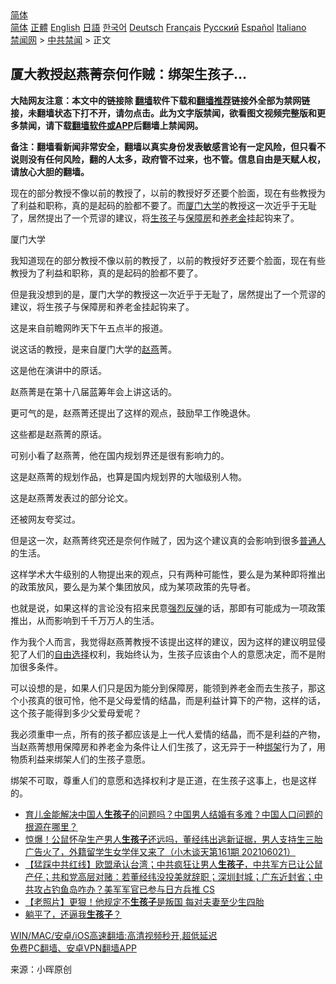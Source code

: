  <!-- 面包屑导航 --> <div class="breadcrumb"><!-- GTranslate: https://gtranslate.io/ -->  <div class="switcher notranslate">  <div class="selected">  <a href="#" onclick="return false;"> 简体</a>  </div>  <div class="option">  <a href="https://www.bannedbook.org" onclick="doGTranslate('zh-CN|zh-CN');jQuery('div.switcher div.selected a').html(jQuery(this).html());return false;" title="简体中文" class="nturl selected"> 简体</a>  <a href="https://www.bannedbook.org/zh-tw/" onclick="doGTranslate('zh-CN|zh-TW');jQuery('div.switcher div.selected a').html(jQuery(this).html());return false;" title="繁體中文" class="nturl"> 正體</a>  <a href="https://www.bannedbook.org/en/" onclick="doGTranslate('zh-CN|en');jQuery('div.switcher div.selected a').html(jQuery(this).html());return false;" title="English" class="nturl"> English</a>  <a href="https://www.bannedbook.org/ja/" onclick="doGTranslate('zh-CN|ja');jQuery('div.switcher div.selected a').html(jQuery(this).html());return false;" title="日本語" class="nturl"> 日語</a>  <a href="https://www.bannedbook.org/ko/" onclick="doGTranslate('zh-CN|ko');jQuery('div.switcher div.selected a').html(jQuery(this).html());return false;" title="한국어" class="nturl"> 한국어</a>  <a href="https://www.bannedbook.org/de/" onclick="doGTranslate('zh-CN|de');jQuery('div.switcher div.selected a').html(jQuery(this).html());return false;" title="Deutsch" class="nturl"> Deutsch</a>  <a href="https://www.bannedbook.org/fr/" onclick="doGTranslate('zh-CN|fr');jQuery('div.switcher div.selected a').html(jQuery(this).html());return false;" title="Français" class="nturl"> Français</a>  <a href="https://www.bannedbook.org/ru/" onclick="doGTranslate('zh-CN|ru');jQuery('div.switcher div.selected a').html(jQuery(this).html());return false;" title="Русский" class="nturl"> Русский</a>  <a href="https://www.bannedbook.org/es/" onclick="doGTranslate('zh-CN|es');jQuery('div.switcher div.selected a').html(jQuery(this).html());return false;" title="Español" class="nturl"> Español</a>  <a href="https://www.bannedbook.org/it/" onclick="doGTranslate('zh-CN|it');jQuery('div.switcher div.selected a').html(jQuery(this).html());return false;" title="Italiano" class="nturl"> Italiano</a>  </div>  </div>      <div class='breadcrumb-sub'><!-- Breadcrumb NavXT 6.3.0 --> <a href="https://www.bannedbook.org/" class="home">禁闻网</a> &gt; <a href="https://www.bannedbook.org/bnews/cbnews/" class="category">中共禁闻</a> &gt; 正文</div></div><h2>厦大教授赵燕菁奈何作贼：绑架生孩子…</h2> <p class="notice"><b>大陆网友注意：本文中的链接除 <a href="https://github.com/bannedbook/fanqiang" >翻墙</a>软件下载和<a href="https://github.com/killgcd/justmysocks/blob/master/README.md">翻墙推荐</a>链接外全部为禁网链接，未翻墙状态下打不开，请勿点击。此为文字版禁闻，欲看图文视频完整版和更多禁闻，请下载<a href="https://github.com/bannedbook/fanqiang">翻墙软件或APP</a>后翻墙上禁闻网。</p><p>备注：翻墙看新闻非常安全，翻墙以真实身份发表敏感言论有一定风险，但只看不说则没有任何风险，翻的人太多，政府管不过来，也不管。信息自由是天赋人权，请放心大胆的翻墙。</b></p>  <div class="entry"> <p id="summary">现在的部分教授不像以前的教授了，以前的教授好歹还要个脸面，现在有些教授为了利益和职称，真的是起码的脸都不要了。而<a href="https://www.bannedbook.org/bnews/tag/%E5%8E%A6%E9%97%A8%E5%A4%A7%E5%AD%A6/" class="st_tag internal_tag" rel="tag" title="标签 厦门大学 下的日志">厦门大学</a>的教授这一次近乎于无耻了，居然提出了一个荒谬的建议，将<a href="https://www.bannedbook.org/bnews/tag/%E7%94%9F%E5%AD%A9%E5%AD%90/" class="st_tag internal_tag" rel="tag" title="标签 生孩子 下的日志">生孩子</a>与<a href="https://www.bannedbook.org/bnews/tag/%E4%BF%9D%E9%9A%9C%E6%88%BF/" class="st_tag internal_tag" rel="tag" title="标签 保障房 下的日志">保障房</a>和<a href="https://www.bannedbook.org/bnews/tag/%e5%85%bb%e8%80%81%e9%87%91/" class="st_tag internal_tag" rel="tag" title="标签 养老金 下的日志">养老金</a>挂起钩来了。</p> <p id="conimg">厦门大学</p> <p>我知道现在的部分教授不像以前的教授了，以前的教授好歹还要个脸面，现在有些教授为了利益和职称，真的是起码的脸都不要了。</p> <p>但是我没想到的是，厦门大学的教授这一次近乎于无耻了，居然提出了一个荒谬的建议，将生孩子与保障房和养老金挂起钩来了。</p> <p>这是来自前瞻网昨天下午五点半的报道。</p>  <p>说这话的教授，是来自厦门大学的<a href="https://www.bannedbook.org/bnews/tag/%E8%B5%B5%E7%87%95/" class="st_tag internal_tag" rel="tag" title="标签 赵燕 下的日志">赵燕</a>菁。</p> <p>这是他在演讲中的原话。</p> <p>赵燕菁是在第十八届蓝筹年会上讲这话的。</p> <p>更可气的是，赵燕菁还提出了这样的观点，鼓励早工作晚退休。</p> <p>这些都是赵燕菁的原话。</p>  <p>可别小看了赵燕菁，他在国内规划界还是很有影响力的。</p> <p>这是赵燕菁的规划作品，也算是国内规划界的大咖级别人物。</p> <p>这是赵燕菁发表过的部分论文。</p> <p>还被网友夸奖过。</p> <p>但是这一次，赵燕菁终究还是奈何作贼了，因为这个建议真的会影响到很多<a href="https://www.bannedbook.org/bnews/tag/%E6%99%AE%E9%80%9A%E4%BA%BA/" class="st_tag internal_tag" rel="tag" title="标签 普通人 下的日志">普通人</a>的生活。</p>  <p>这样学术大牛级别的人物提出来的观点，只有两种可能性，要么是为某种即将推出的政策放风，要么是为某个集团放风，成为某项政策的先导者。</p> <p>也就是说，如果这样的言论没有招来民意<a href="https://www.bannedbook.org/bnews/tag/%E5%BC%BA%E7%83%88%E5%8F%8D%E5%BC%B9/" class="st_tag internal_tag" rel="tag" title="标签 强烈反弹 下的日志">强烈反弹</a>的话，那即有可能成为一项政策推出，从而影响到千千万万人的生活。</p> <p>作为我个人而言，我觉得赵燕菁教授不该提出这样的建议，因为这样的建议明显侵犯了人们的<span class='wp_keywordlink'><a href="https://www.bannedbook.org/forum2/topic1017.html" title="弗里德曼《自由选择》" target="_blank">自由选择</a></span>权利，我始终认为，生孩子应该由个人的意愿决定，而不是附加很多条件。</p> <p>可以设想的是，如果人们只是因为能分到保障房，能领到养老金而去生孩子，那这个小孩真的很可怜，他不是父母爱情的结晶，而是利益计算下的产物，这样的话，这个孩子能得到多少父爱母爱呢？</p> <p>我必须重申一点，所有的孩子都应该是上一代人爱情的结晶，而不是利益的产物，当赵燕菁想用保障房和养老金为条件让人们生孩了，这无异于一种<a href="https://www.bannedbook.org/bnews/tag/%e7%bb%91%e6%9e%b6/" class="st_tag internal_tag" rel="tag" title="标签 绑架 下的日志">绑架</a>行为了，用物质利益来绑架人们的生孩子意愿。</p>  <p>绑架不可取，尊重人们的意愿和选择权利才是正道，在生孩子这事上，也是这样的。</p> <ul class='op-related-articles' title='相关阅读'> <li><a href='https://www.bannedbook.org/bnews/bannedvideo/20210731/1597795.html' target='_blank'>育儿金能解决中国人<b>生孩子</b>的问题吗？中国男人结婚有多难？中国人口问题的根源在哪里？</a></li> <li><a href='https://www.bannedbook.org/bnews/bannedvideo/20210621/1571393.html' target='_blank'>惊爆！公鼠怀孕生产男人<b>生孩子</b>还远吗，董经纬出逃新证据，男人支持生三胎广告火了，外籍留学生女学伴又来了（小木谈天第161期 202106021）</a></li> <li><a href='https://www.bannedbook.org/bnews/bannedvideo/20210621/1570959.html' target='_blank'>【猛踩中共红线】欧盟承认台湾；中共疯狂让男人<b>生孩子</b>，中共军方已让公鼠产仔；共和党高层对赌：若董经纬没投美就辞职；深圳封城；广东近封省；中共攻占钓鱼岛咋办？美军军官已参与日方兵推 CS</a></li> <li><a href='https://www.bannedbook.org/bnews/lifebaike/20210613/1565924.html' target='_blank'>【老照片】更狠！他规定不<b>生孩子</b>是叛国 每对夫妻至少生四胎</a></li> <li><a href='https://www.bannedbook.org/bnews/ssgc/20210603/1559502.html' target='_blank'>躺平了，还逼我<b>生孩子</b>？</a></li> </ul> <p class="texttj"> <a href="https://github.com/bannedbook/fanqiang/wiki/V2ray%E6%9C%BA%E5%9C%BA" target="_blank">WIN/MAC/安卓/iOS高速翻墙:高清视频秒开,超低延迟</a><br/> <a href="https://github.com/bannedbook/fanqiang/wiki/%E7%A6%81%E9%97%BB%E7%BD%91%E5%AE%89%E5%8D%93%E7%BF%BB%E5%A2%99%E6%96%B0%E9%97%BBAPP" target="_blank">免费PC翻墙、安卓VPN翻墙APP</a></p><p> 来源：小晖原创 </p><a name='sharetosocial'></a>  <div style="margin-bottom:5px;padding-bottom:5px;clear:both"> <div id="archive-pix-1" class="banner-ads"> <!-- AuctionX Display platform tag START --> <div id="26318x728x90x621x_ADSLOT2" clicktrack="%%CLICK_URL_ESC%%"></div> <!-- AuctionX Display platform tag END --> </div> <div id="archive-pix-2" class="banner-ads"> <!-- AuctionX Display platform tag START --> <div id="26315x300x250x621x_ADSLOT2" clicktrack="%%CLICK_URL_ESC%%"></div> <!-- AuctionX Display platform tag END --> </div> </div>  <div id="archive-pix-1" class="banner-ads"> <!-- AuctionX Display platform tag START --> <div id="26318x728x90x621x_ADSLOT3" clicktrack="%%CLICK_URL_ESC%%"></div> <!-- AuctionX Display platform tag END --> </div> </div><!--END ENTRY--> 